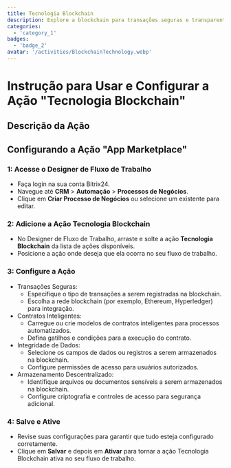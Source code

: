 ```yaml
---
title: Tecnologia Blockchain
description: Explore a blockchain para transações seguras e transparentes.
categories: 
  - 'category_1'
badges: 
  - 'badge_2'
avatar: '/activities/BlockchainTechnology.webp'
---
```

# Instrução para Usar e Configurar a Ação "Tecnologia Blockchain"

## Descrição da Ação

## **Configurando a Ação "App Marketplace"**

### 1: Acesse o Designer de Fluxo de Trabalho
- Faça login na sua conta Bitrix24.
- Navegue até **CRM** > **Automação** > **Processos de Negócios**.
- Clique em **Criar Processo de Negócios** ou selecione um existente para editar.

### 2: Adicione a Ação Tecnologia Blockchain
- No Designer de Fluxo de Trabalho, arraste e solte a ação **Tecnologia Blockchain** da lista de ações disponíveis.
- Posicione a ação onde deseja que ela ocorra no seu fluxo de trabalho.

### 3: Configure a Ação
- Transações Seguras:
  - Especifique o tipo de transações a serem registradas na blockchain.
  - Escolha a rede blockchain (por exemplo, Ethereum, Hyperledger) para integração.
- Contratos Inteligentes:
  - Carregue ou crie modelos de contratos inteligentes para processos automatizados.
  - Defina gatilhos e condições para a execução do contrato.
- Integridade de Dados:
  - Selecione os campos de dados ou registros a serem armazenados na blockchain.
  - Configure permissões de acesso para usuários autorizados.
- Armazenamento Descentralizado:
  - Identifique arquivos ou documentos sensíveis a serem armazenados na blockchain.
  - Configure criptografia e controles de acesso para segurança adicional.

### 4: Salve e Ative
- Revise suas configurações para garantir que tudo esteja configurado corretamente.
- Clique em **Salvar** e depois em **Ativar** para tornar a ação Tecnologia Blockchain ativa no seu fluxo de trabalho.